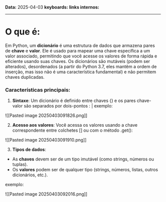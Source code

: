 
**Data:** 2025-04-03
**keyboards:** 
**links internos:** 
___

# O que é:

Em Python, um **dicionário** é uma estrutura de dados que armazena pares de **chave** e **valor**. Ele é usado para mapear uma chave específica a um valor associado, permitindo que você acesse os valores de forma rápida e eficiente usando suas chaves. Os dicionários são mutáveis (podem ser alterados), desordenados (a partir do Python 3.7, eles mantêm a ordem de inserção, mas isso não é uma característica fundamental) e não permitem chaves duplicadas.


### Características principais:

1. **Sintaxe**: Um dicionário é definido entre chaves {} e os pares chave-valor são separados por dois-pontos :  | exemplo:

![[Pasted image 20250403091826.png]]

2. **Acesso aos valores**: Você acessa os valores usando a chave correspondente entre colchetes [] ou com o método .get():

![[Pasted image 20250403091910.png]]

3. **Tipos de dados**:

- As **chaves** devem ser de um tipo imutável (como strings, números ou tuplas).
- Os **valores** podem ser de qualquer tipo (strings, números, listas, outros dicionários, etc.).

exemplo:

![[Pasted image 20250403092016.png]]

	